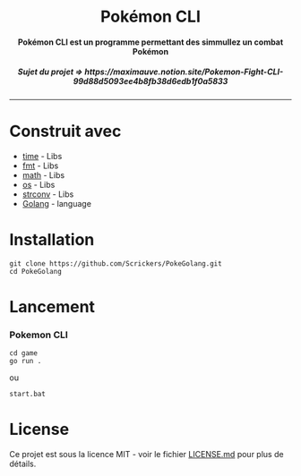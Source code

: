 <h1 align="center">
  <br>
    Pokémon CLI
  <br>
 </h1>
<h4 align="center">Pokémon CLI est un programme permettant des simmullez un combat Pokémon</h4>
<h5 align="center">Sujet du projet => https://maximauve.notion.site/Pokemon-Fight-CLI-99d88d5093ee4b8fb38d6edb1f0a5833</h5>

  
-------------------

# Construit avec

* [time](https://pkg.go.dev/time) - Libs
* [fmt](https://pkg.go.dev/fmt) - Libs
* [math](https://pkg.go.dev/math) - Libs
* [os](https://pkg.go.dev/os) - Libs
* [strconv](https://pkg.go.dev/strconv) - Libs
* [Golang](https://go.dev/) - language

# Installation
```
git clone https://github.com/Scrickers/PokeGolang.git
cd PokeGolang
```
# Lancement

### Pokemon CLI
``` 
cd game
go run .
```
ou
```
start.bat
```

# License

Ce projet est sous la licence MIT - voir le fichier [LICENSE.md](LICENSE.md) pour plus de détails.